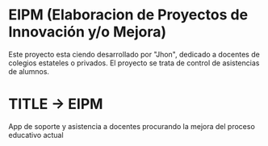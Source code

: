# EIPM (Elaboracion de Proyectos de Innovación y/o Mejora) 
Este proyecto esta ciendo desarrollado por "Jhon", dedicado a docentes de colegios estateles o privados.
El proyecto se trata de control de asistencias de alumnos.

# TITLE -> EIPM
App de soporte y asistencia a docentes procurando la mejora del proceso educativo actual
